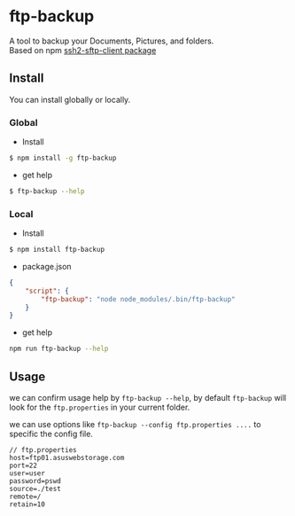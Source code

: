 # ftp-backup

A tool to backup your Documents, Pictures, and folders.  
Based on npm [ssh2-sftp-client package](https://www.npmjs.com/package/ssh2-sftp-client)

## Install

You can install globally or locally.

### Global

- Install

```bash
$ npm install -g ftp-backup
```

- get help

```bash
$ ftp-backup --help
```

### Local

- Install

```bash
$ npm install ftp-backup
```

- package.json

```json
{
	"script": {
		"ftp-backup": "node node_modules/.bin/ftp-backup"
	}
}
```

- get help

```bash
npm run ftp-backup --help
```

## Usage

we can confirm usage help by `ftp-backup --help`, by default `ftp-backup` will look for the `ftp.properties` in your current folder.

we can use options like `ftp-backup --config ftp.properties ....` to specific the config file.

```
// ftp.properties
host=ftp01.asuswebstorage.com
port=22
user=user
password=pswd
source=./test
remote=/
retain=10
```
